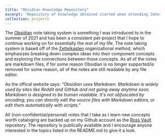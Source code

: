 ```yaml
---
title: "Obsidian Knowledge Repository"
excerpt: "Repository of knowledge obtained started when attending Johns Hopkins University for my M.S.E. <br/><img src='/images/custom/obsidian_network.png' width='300' height='300'>"
collection: projects
---
```


The [Obsidian](https://obsidian.md/) note taking system is something I was introduced to in the summer of 2021 and has been a consistent pet-project that I hope to continue working on for essentially the rest of my life. The note taking system is based off of the [Zettelkasten](https://zenkit.com/en/blog/a-beginners-guide-to-the-zettelkasten-method/) organizational method, which emphasizes breaking down complex ideas into their component concepts and exploring the connections between those concepts.
As all of the notes are markdown files, if for some reason Obsidian is no longer supported/is removed for some reason, all of the notes are still readable by any file editor.

As the offical website says:
*"Obsidian uses Markdown. Markdown is widely used by sites like Reddit and GitHub and not going away anytime soon. Markdown is designed to be human readable. It's not obfuscated by encoding; you can directly edit the source files with Markdown editors, or edit them automatically with scripts."*

All (non-confidential/personal) notes that I take as I learn new concepts worth cataloging are backed up on my Github account as the [Ross Vault](https://github.com/Lawreros/Ross_Vault) repository. The repository is publically available and I encourage anyone interested in the topics listed in the README.md to give it a look.